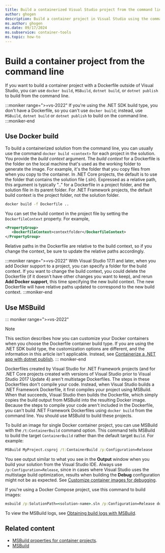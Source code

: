 ```yaml
---
title: Build a containerized Visual Studio project from the command line
author: ghogen
description: Build a container project in Visual Studio using the command line, either with MSBuild.exe or using Docker build, and learn how to enable detailed build logs.
ms.author: ghogen
ms.date: 09/17/2024
ms.subservice: container-tools
ms.topic: how-to
---
```


# Build a container project from the command line

If you want to build a container project with a Dockerfile outside of Visual Studio, you can use `docker build`, `MSBuild`, `dotnet build`, or `dotnet publish` to build from the command line.

:::moniker range=">=vs-2022"
If you're using the .NET SDK build type, you don't have a Dockerfile, so you can't use `docker build`; instead, use `MSBuild`, `dotnet build` or `dotnet publish` to build on the command line.
:::moniker-end

## Use Docker build

To build a containerized solution from the command line, you can usually use the command `docker build <context>` for each project in the solution. You provide the *build context* argument. The *build context* for a Dockerfile is the folder on the local machine that's used as the working folder to generate the image. For example, it's the folder that you copy files from when you copy to the container. In .NET Core projects, the default is to use the folder that contains the solution file (.sln). Expressed as a relative path, this argument is typically ".." for a Dockerfile in a project folder, and the solution file in its parent folder. For .NET Framework projects, the default build context is the project folder, not the solution folder.

```cmd
docker build -f Dockerfile ..
```

You can set the build context in the project file by setting the `DockerfileContext` property. For example,

```xml
<PropertyGroup>
   <DockerfileContext>contextfolder</DockerfileContext>
</PropertyGroup>
```

Relative paths in the Dockerfile are relative to the build context, so if you change the context, be sure to update the relative paths accordingly.

:::moniker range=">=vs-2022"
With Visual Studio 17.11 and later, when you add Docker support to a project, you can specify a folder for the build context. If you want to change the build context, you could delete the Dockerfile (if it doesn't have other changes you want to keep), and rerun **Add Docker support**, this time specifying the new build context. The new Dockerfile will have relative paths updated to correspond to the new build context.
:::moniker-end

## Use MSBuild

::: moniker range=">=vs-2022"
> [!NOTE]
> This section describes how you can customize your Docker containers when you choose the Dockerfile container build type. If you are using the .NET SDK build type, the customization options are different, and the information in this article isn't applicable. Instead, see [Containerize a .NET app with dotnet publish](/dotnet/core/docker/publish-as-container?pivots=dotnet-8-0).
::: moniker-end

Dockerfiles created by Visual Studio for .NET Framework projects (and for .NET Core projects created with versions of Visual Studio prior to Visual Studio 2017 Update 4) aren't multistage Dockerfiles. The steps in these Dockerfiles don't compile your code. Instead, when Visual Studio builds a .NET Framework Dockerfile, it first compiles your project using MSBuild. When that succeeds, Visual Studio then builds the Dockerfile, which simply copies the build output from MSBuild into the resulting Docker image. Because the steps to compile your code aren't included in the Dockerfile, you can't build .NET Framework Dockerfiles using `docker build` from the command line. You should use MSBuild to build these projects.

To build an image for single Docker container project, you can use MSBuild with the `/t:ContainerBuild` command option. This command tells MSBuild to build the target `ContainerBuild` rather than the default target `Build`. For example:

```cmd
MSBuild MyProject.csproj /t:ContainerBuild /p:Configuration=Release
```

You see output similar to what you see in the **Output** window when you build your solution from the Visual Studio IDE. Always use `/p:Configuration=Release`, since in cases where Visual Studio uses the multistage build optimization, results when building the **Debug** configuration might not be as expected. See [Customize container images for debugging](container-debug-customization.md).

If you're using a Docker Compose project, use this command to build images:

```cmd
msbuild /p:SolutionPath=<solution-name>.sln /p:Configuration=Release docker-compose.dcproj
```

To view the MSBuild logs, see [Obtaining build logs with MSBuild](../msbuild/obtaining-build-logs-with-msbuild.md).

## Related content

- [MSBuild properties for container projects](container-msbuild-properties.md).
- [MSBuild](../msbuild/msbuild.md)
